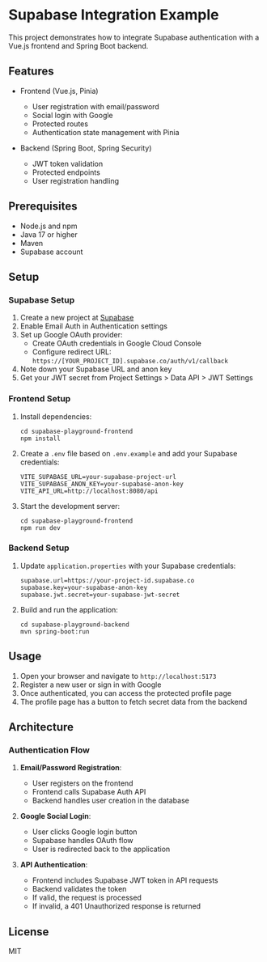 # Supabase Integration Example

This project demonstrates how to integrate Supabase authentication with a Vue.js frontend and Spring Boot backend.

## Features

- Frontend (Vue.js, Pinia)
  - User registration with email/password
  - Social login with Google
  - Protected routes
  - Authentication state management with Pinia

- Backend (Spring Boot, Spring Security)
  - JWT token validation
  - Protected endpoints
  - User registration handling

## Prerequisites

- Node.js and npm
- Java 17 or higher
- Maven
- Supabase account

## Setup

### Supabase Setup

1. Create a new project at [Supabase](https://app.supabase.co/)
2. Enable Email Auth in Authentication settings
3. Set up Google OAuth provider:
   - Create OAuth credentials in Google Cloud Console
   - Configure redirect URL: `https://[YOUR_PROJECT_ID].supabase.co/auth/v1/callback`
4. Note down your Supabase URL and anon key
5. Get your JWT secret from Project Settings > Data API > JWT Settings

### Frontend Setup

1. Install dependencies:
   ```shell
   cd supabase-playground-frontend
   npm install
   ```

2. Create a `.env` file based on `.env.example` and add your Supabase credentials:
   ```
   VITE_SUPABASE_URL=your-supabase-project-url
   VITE_SUPABASE_ANON_KEY=your-supabase-anon-key
   VITE_API_URL=http://localhost:8080/api
   ```

3. Start the development server:
   ```shell
   cd supabase-playground-frontend
   npm run dev
   ```

### Backend Setup

1. Update `application.properties` with your Supabase credentials:
   ```
   supabase.url=https://your-project-id.supabase.co
   supabase.key=your-supabase-anon-key
   supabase.jwt.secret=your-supabase-jwt-secret
   ```

2. Build and run the application:
   ```shell
   cd supabase-playground-backend
   mvn spring-boot:run
   ```

## Usage

1. Open your browser and navigate to `http://localhost:5173`
2. Register a new user or sign in with Google
3. Once authenticated, you can access the protected profile page
4. The profile page has a button to fetch secret data from the backend

## Architecture

### Authentication Flow

1. **Email/Password Registration**:
   - User registers on the frontend
   - Frontend calls Supabase Auth API
   - Backend handles user creation in the database

2. **Google Social Login**:
   - User clicks Google login button
   - Supabase handles OAuth flow
   - User is redirected back to the application

3. **API Authentication**:
   - Frontend includes Supabase JWT token in API requests
   - Backend validates the token
   - If valid, the request is processed
   - If invalid, a 401 Unauthorized response is returned

## License

MIT
